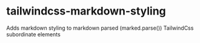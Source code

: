 # tailwindcss-markdown-styling
Adds markdown styling to markdown parsed (marked.parse()) TailwindCss subordinate elements
